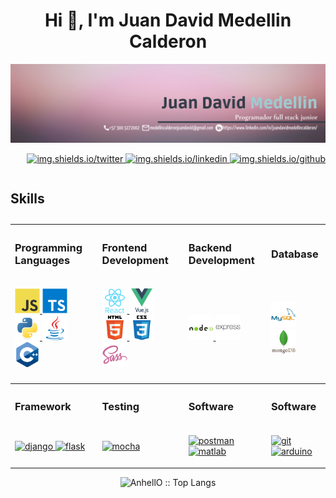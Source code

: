<h1 align="center">Hi 👋, I'm Juan David Medellin Calderon</h1>

<img src="https://github.com/JuanDavid-9715/JuanDavid-9715/blob/main/BannerGitHub.png" alt="BannerGitHub"/>

<p align="right">
    <a href="https://twitter.com/Juan_D19_" target="_blank">
        <img src="https://img.shields.io/twitter/url?label=%40Juan_D19_&style=social&url=https%3A%2F%2Ftwitter.com%2FJuan_D19_" alt="img.shields.io/twitter"/>
    </a>
    <a href="https://www.linkedin.com/in/juandavidmedellincalderon/" target="_blank">
        <img src="https://img.shields.io/twitter/url?label=juandavidmedellincalderon&logo=linkedin&style=social&url=https%3A%2F%2Fwww.linkedin.com%2Fin%2Fjuandavidmedellincalderon%2F" alt="img.shields.io/linkedin">
    </a>
    <a href="https://github.com/JuanDavid-9715" target="_blank">
        <img src="https://img.shields.io/twitter/url?label=JuanDavid-9715&logo=github&style=social&url=https%3A%2F%2Fwww.linkedin.com%2Fin%2Fjuandavidmedellincalderon%2F" alt="img.shields.io/github">
    </a>
</p>

<table align="center">
    <tr>
        <caption><h2 align="left">Skills</h2></caption>
    </tr>
    <tr>
        <th><h3 align="left">Programming Languages</h3></th>
        <th><h3 align="left">Frontend Development</h3></th>
        <th><h3 align="left">Backend Development</h3></th>
        <th><h3 align="left">Database</h3></th>
    </tr>
    <tr>
        <td>
            <p align="left">
                <a href="https://developer.mozilla.org/en-US/docs/Web/JavaScript" target="_blank" rel="noreferrer">
                    <img src="https://raw.githubusercontent.com/devicons/devicon/master/icons/javascript/javascript-original.svg" alt="javascript" width="40" height="40"/>
                </a>
                <a href="https://www.typescriptlang.org/" target="_blank" rel="noreferrer">
                    <img src="https://raw.githubusercontent.com/devicons/devicon/master/icons/typescript/typescript-original.svg" alt="typescript" width="40" height="40"/>
                </a>
                <a href="https://www.python.org" target="_blank" rel="noreferrer">
                    <img src="https://raw.githubusercontent.com/devicons/devicon/master/icons/python/python-original.svg" alt="python" width="40" height="40"/>
                </a>
                <a href="https://www.java.com" target="_blank" rel="noreferrer">
                    <img src="https://raw.githubusercontent.com/devicons/devicon/master/icons/java/java-original.svg" alt="java" width="40" height="40"/>
                </a>
                <a href="https://www.w3schools.com/cpp/" target="_blank" rel="noreferrer">
                    <img src="https://raw.githubusercontent.com/devicons/devicon/master/icons/cplusplus/cplusplus-original.svg" alt="cplusplus" width="40" height="40"/>
                </a>
            </p>
        </td>
        <td>
            <p align="left">
                <a href="https://reactjs.org/" target="_blank" rel="noreferrer">
                    <img src="https://raw.githubusercontent.com/devicons/devicon/master/icons/react/react-original-wordmark.svg" alt="react" width="40" height="40"/>
                </a>
                <a href="https://vuejs.org/" target="_blank" rel="noreferrer">
                    <img src="https://raw.githubusercontent.com/devicons/devicon/master/icons/vuejs/vuejs-original-wordmark.svg" alt="vuejs" width="40" height="40"/>
                </a>
                <a href="https://www.w3.org/html/" target="_blank" rel="noreferrer">
                    <img src="https://raw.githubusercontent.com/devicons/devicon/master/icons/html5/html5-original-wordmark.svg" alt="html5" width="40" height="40"/>
                </a>
                <a href="https://www.w3schools.com/css/" target="_blank" rel="noreferrer">
                    <img src="https://raw.githubusercontent.com/devicons/devicon/master/icons/css3/css3-original-wordmark.svg" alt="css3" width="40" height="40"/>
                </a>
                <a href="https://sass-lang.com" target="_blank" rel="noreferrer">
                    <img src="https://raw.githubusercontent.com/devicons/devicon/master/icons/sass/sass-original.svg" alt="sass" width="40" height="40"/>
                </a>
            </p>
        </td>
        <td>
            <p align="left">
                <a href="https://nodejs.org" target="_blank" rel="noreferrer">
                    <img src="https://raw.githubusercontent.com/devicons/devicon/master/icons/nodejs/nodejs-original-wordmark.svg" alt="nodejs" width="40" height="40"/>
                </a>
                <a href="https://expressjs.com" target="_blank" rel="noreferrer">
                    <img src="https://raw.githubusercontent.com/devicons/devicon/master/icons/express/express-original-wordmark.svg" alt="express" width="40" height="40"/>
                </a>
            </p>
        </td>
        <td>
            <p align="left">
                <a href="https://www.mysql.com/" target="_blank" rel="noreferrer">
                    <img src="https://raw.githubusercontent.com/devicons/devicon/master/icons/mysql/mysql-original-wordmark.svg" alt="mysql" width="40" height="40"/>
                </a>
                <a href="https://www.mongodb.com/" target="_blank" rel="noreferrer">
                    <img src="https://raw.githubusercontent.com/devicons/devicon/master/icons/mongodb/mongodb-original-wordmark.svg" alt="mongodb" width="40" height="40"/>
                </a>
            </p>
        </td>
    </tr>
    <tr>
        <td></td>
    </tr>
    <tr>
        <th><h3 align="left">Framework</h3></th>
        <th><h3 align="left">Testing</h3></th>
        <th><h3 align="left">Software</h3></th>
        <th><h3 align="left">Software</h3></th>
    </tr>
    <tr>
        <td>
            <p align="left">
                <a href="https://www.djangoproject.com/" target="_blank" rel="noreferrer">
                    <img src="https://cdn.worldvectorlogo.com/logos/django.svg" alt="django" width="40" height="40"/>
                </a>
                <a href="https://flask.palletsprojects.com/" target="_blank" rel="noreferrer">
                    <img src="https://www.vectorlogo.zone/logos/pocoo_flask/pocoo_flask-icon.svg" alt="flask" width="40" height="40"/>
                </a>
            </p>
        </td>
        <td>
            <p align="left">
                <a href="https://mochajs.org" target="_blank" rel="noreferrer">
                    <img src="https://www.vectorlogo.zone/logos/mochajs/mochajs-icon.svg" alt="mocha" width="40" height="40"/>
                </a>
            </p>
        </td>
        <td>
            <p align="left">
                <a href="https://postman.com" target="_blank" rel="noreferrer">
                    <img src="https://www.vectorlogo.zone/logos/getpostman/getpostman-icon.svg" alt="postman" width="40" height="40"/>
                </a>
                <a href="https://www.mathworks.com/" target="_blank" rel="noreferrer">
                    <img src="https://upload.wikimedia.org/wikipedia/commons/2/21/Matlab_Logo.png" alt="matlab" width="40" height="40"/>
                </a>
            </p>
        </td>
        <td>
            <p align="left">
                <a href="https://git-scm.com/" target="_blank" rel="noreferrer">
                    <img src="https://www.vectorlogo.zone/logos/git-scm/git-scm-icon.svg" alt="git" width="40" height="40"/>
                </a>
                <a href="https://www.arduino.cc/" target="_blank" rel="noreferrer"> 
                    <img src="https://cdn.worldvectorlogo.com/logos/arduino-1.svg" alt="arduino" width="40" height="40"/> 
                </a>
            </p>
        </td>
    </tr>
</table>

<p align="center">
	<img src="https://github-readme-stats.vercel.app/api/top-langs/?username=JuanDavid-9715&langs_count=10&theme=tokyonight&layout=compact" alt="AnhellO :: Top Langs" />
</p>
